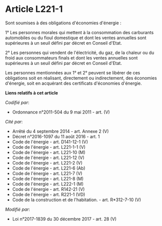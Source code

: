 # Article L221-1

Sont soumises à des obligations d'économies d'énergie :

1° Les personnes morales qui mettent à la consommation des carburants automobiles ou du fioul domestique et dont les ventes
annuelles sont supérieures à un seuil défini par décret en Conseil d'Etat.

2° Les personnes qui vendent de l'électricité, du gaz, de la chaleur ou du froid aux consommateurs finals et dont les ventes
annuelles sont supérieures à un seuil défini par décret en Conseil d'Etat.

Les personnes mentionnées aux 1° et 2° peuvent se libérer de ces obligations soit en réalisant, directement ou indirectement,
des économies d'énergie, soit en acquérant des certificats d'économies d'énergie.

**Liens relatifs à cet article**

_Codifié par_:

  - Ordonnance n°2011-504 du 9 mai 2011 - art. (V)

_Cité par_:

  - Arrêté du 4 septembre 2014 - art. Annexe 2 (V)
  - Décret n°2016-1097 du 11 août 2016 - art. 1
  - Code de l'énergie - art. D141-12-1 (V)
  - Code de l'énergie - art. L221-1-1 (V)
  - Code de l'énergie - art. L221-10 (M)
  - Code de l'énergie - art. L221-12 (V)
  - Code de l'énergie - art. L221-2 (V)
  - Code de l'énergie - art. L221-6 (Ab)
  - Code de l'énergie - art. L221-7 (V)
  - Code de l'énergie - art. L221-8 (M)
  - Code de l'énergie - art. L222-1 (M)
  - Code de l'énergie - art. R142-21 (V)
  - Code de l'énergie - art. R221-1 (VD)
  - Code de la construction et de l'habitation. - art. R*312-7-10 (V)

_Modifié par_:

  - Loi n°2017-1839 du 30 décembre 2017 - art. 28 (V)
